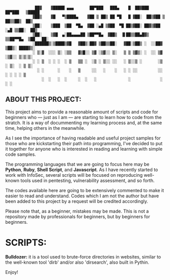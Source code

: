 				 ██▓    ▓█████ ▄▄▄       ██▀███   ███▄    █  ██▓███   ██▀███   ▒█████  
				▓██▒    ▓█   ▀▒████▄    ▓██ ▒ ██▒ ██ ▀█   █ ▓██░  ██▒▓██ ▒ ██▒▒██▒  ██▒
				▒██░    ▒███  ▒██  ▀█▄  ▓██ ░▄█ ▒▓██  ▀█ ██▒▓██░ ██▓▒▓██ ░▄█ ▒▒██░  ██▒
				▒██░    ▒▓█  ▄░██▄▄▄▄██ ▒██▀▀█▄  ▓██▒  ▐▌██▒▒██▄█▓▒ ▒▒██▀▀█▄  ▒██   ██░
				░██████▒░▒████▒▓█   ▓██▒░██▓ ▒██▒▒██░   ▓██░▒██▒ ░  ░░██▓ ▒██▒░ ████▓▒░
				░ ▒░▓  ░░░ ▒░ ░▒▒   ▓▒█░░ ▒▓ ░▒▓░░ ▒░   ▒ ▒ ▒▓▒░ ░  ░░ ▒▓ ░▒▓░░ ▒░▒░▒░ 
				░ ░ ▒  ░ ░ ░  ░ ▒   ▒▒ ░  ░▒ ░ ▒░░ ░░   ░ ▒░░▒ ░       ░▒ ░ ▒░  ░ ▒ ▒░ 
				  ░ ░      ░    ░   ▒     ░░   ░    ░   ░ ░ ░░         ░░   ░ ░ ░ ░ ▒  
	    			░  ░   ░  ░     ░  ░   ░              ░             ░         ░ ░  

## ABOUT THIS PROJECT:

This project aims to provide a reasonable amount of scripts and code for beginners who — just as I am — are starting to learn how to code from the stratch. It is a way of docummenting my learning process and, at the same time, helping others in the meanwhile.

As I see the importance of having readable and useful project samples for those who are kickstarting their path into programming, I've decided to put it together for anyone who is interested in reading and learning with simple code samples.

The programming languages that we are going to focus here may be **Python**, **Ruby**, **Shell Script**, and **Javascript**. As I have recently started to work with InfoSec, several scripts will be focused on reproducing well-known tools used in pentesting, vulnerability assessment, and so forth.

The codes available here are going to be extensively commented to make it easier to read and understand. Codes which I am not the author but have been added to this project by a request will be credited accordingly.

Please note that, as a beginner, mistakes may be made. This is not a repository made by professionals for beginners, but by beginners for beginners.

# SCRIPTS:

**Bulldozer:** it is a tool used to brute-force directories in websites, similar to the well-known tool 'dirb' and/or also 'dirsearch', also built in Pythin.

Enjoy!
